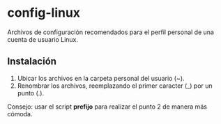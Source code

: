 # config-linux
Archivos de configuración recomendados para el perfil personal de una cuenta de usuario Linux.

## Instalación

1. Ubicar los archivos en la carpeta personal del usuario (~).
2. Renombrar los archivos, reemplazando el primer caracter (\_) por un punto (.).

Consejo: usar el script **prefijo** para realizar el punto 2 de manera más cómoda.
